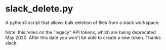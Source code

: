 # slack_delete.py

A python3 script that allows bulk deletion of files from a slack workspace.

Note: this relies on the "legacy" API tokens, which are being deprecated May 2020. After this date you won't be able to create a new token. Thanks slack.